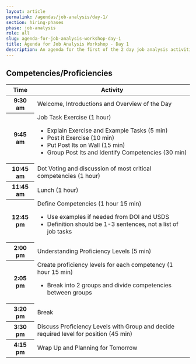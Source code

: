 ```yaml
---
layout: article
permalink: /agendas/job-analysis/day-1/
section: hiring-phases
phase: job-analysis
role: all
slug: agenda-for-job-analysis-workshop-day-1
title: Agenda for Job Analysis Workshop - Day 1
description: An agenda for the first of the 2 day job analysis activities.
---
```


## Competencies/Proficiencies

<table class="usa-table usa-table--borderless chp-agenda">
  <thead>
    <tr>
      <th scope="col">Time</th>
      <th scope="col">Activity</th>
    </tr>
  </thead>
  <tbody>
    <tr>
      <th scope="row">9:30 am</th>
      <td>Welcome, Introductions and Overview of the Day</td>
    </tr>
    <tr>
      <th scope="row">9:45 am</th>
      <td>
        Job Task Exercise (1 hour)
        <ul>
          <li>Explain Exercise and Example Tasks (5 min)</li>
          <li>Post it Exercise (10 min)</li>
          <li>Put Post Its on Wall (15 min)</li>
          <li>Group Post Its and Identify Competencies (30 min)</li>
        </ul>
      </td>
    </tr>
    <tr>
      <th scope="row">10:45 am</th>
      <td>
        Dot Voting and discussion of most critical competencies (1 hour)
      </td>
    </tr>
    <tr>
      <th scope="row">11:45 am</th>
      <td>
        Lunch (1 hour)
      </td>
    </tr>
    <tr>
      <th scope="row">12:45 pm</th>
      <td>
        Define Competencies (1 hour 15 min)
        <ul>
          <li>Use examples if needed from DOI and USDS</li>
          <li>Definition should be 1-3 sentences, not a list of job tasks</li>
        </ul>
      </td>
    </tr>
    <tr>
      <th scope="row">2:00 pm</th>
      <td>
        Understanding Proficiency Levels (5 min)
      </td>
    </tr>
    <tr>
      <th scope="row">2:05 pm</th>
      <td>
        Create proficiency levels for each competency (1 hour 15 min)
        <ul>
          <li>Break into 2 groups and divide competencies between groups</li>
        </ul>
      </td>
    </tr>
    <tr>
      <th scope="row">3:20 pm</th>
      <td>
        Break
      </td>
    </tr>
    <tr>
      <th scope="row">3:30 pm</th>
      <td>
        Discuss Proficiency Levels with Group and decide required level for position (45 min)
      </td>
    </tr>
    <tr>
      <th scope="row">4:15 pm</th>
      <td>
        Wrap Up and Planning for Tomorrow
      </td>
    </tr>
  </tbody>
</table>
